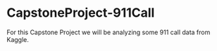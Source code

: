 # CapstoneProject-911Call
For this Capstone Project we will be analyzing some 911 call data from Kaggle.
